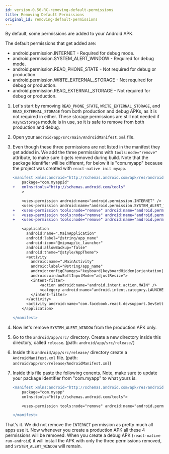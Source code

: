```yaml
---
id: version-0.56-RC-removing-default-permissions
title: Removing Default Permissions
original_id: removing-default-permissions
---
```


By default, some permissions are added to your Android APK.

The default permissions that get added are:

* android.permission.INTERNET - Required for debug mode.
* android.permission.SYSTEM_ALERT_WINDOW - Required for debug mode.
* android.permission.READ_PHONE_STATE - Not required for debug or production.
* android.permission.WRITE_EXTERNAL_STORAGE - Not required for debug or production.
* android.permission.READ_EXTERNAL_STORAGE - Not required for debug or production.

1. Let's start by removing `READ_PHONE_STATE`, `WRITE_EXTERNAL_STORAGE`, and `READ_EXTERNAL_STORAGE` from both production and debug APKs, as it is not required in either. These storage permissions are still not needed if `AsyncStorage` module is in use, so it is safe to remove from both production and debug.
2. Open your `android/app/src/main/AndroidManifest.xml` file.
3. Even though these three permissions are not listed in the manifest they get added in. We add the three permissions with `tools:node="remove"` attribute, to make sure it gets removed during build. Note that the package identifier will be different, for below it is "com.myapp" because the project was created with `react-native init myapp`.

   ```diff
   <manifest xmlns:android="http://schemas.android.com/apk/res/android"
       package="com.myappid"
   +   xmlns:tools="http://schemas.android.com/tools"
       >

       <uses-permission android:name="android.permission.INTERNET" />
       <uses-permission android:name="android.permission.SYSTEM_ALERT_WINDOW" />
   +   <uses-permission tools:node="remove" android:name="android.permission.READ_PHONE_STATE" />
   +   <uses-permission tools:node="remove" android:name="android.permission.WRITE_EXTERNAL_STORAGE" />
   +   <uses-permission tools:node="remove" android:name="android.permission.READ_EXTERNAL_STORAGE" />

       <application
         android:name=".MainApplication"
         android:label="@string/app_name"
         android:icon="@mipmap/ic_launcher"
         android:allowBackup="false"
         android:theme="@style/AppTheme">
         <activity
           android:name=".MainActivity"
           android:label="@string/app_name"
           android:configChanges="keyboard|keyboardHidden|orientation|screenSize"
           android:windowSoftInputMode="adjustResize">
           <intent-filter>
               <action android:name="android.intent.action.MAIN" />
               <category android:name="android.intent.category.LAUNCHER" />
           </intent-filter>
         </activity>
         <activity android:name="com.facebook.react.devsupport.DevSettingsActivity" />
       </application>

   </manifest>
   ```

4. Now let's remove `SYSTEM_ALERT_WINDOW` from the production APK only.
5. Go to the `android/app/src/` directory. Create a new directory inside this directory, called `release`. (path: `android/app/src/release/`)
6. Inside this `android/app/src/release/` directory create a `AndroidManifest.xml` file. (path: `android/app/src/release/AndroidManifest.xml`)
7. Inside this file paste the following conents. Note, make sure to update your package identifier from "com.myapp" to what yours is.

   ```diff
   <manifest xmlns:android="http://schemas.android.com/apk/res/android"
       package="com.myapp"
       xmlns:tools="http://schemas.android.com/tools">

       <uses-permission tools:node="remove" android:name="android.permission.SYSTEM_ALERT_WINDOW" />

   </manifest>
   ```

That's it. We did not remove the `INTERNET` permission as pretty much all apps use it. Now whenever you create a production APK all these 4 permissions will be removed. When you create a debug APK (`react-native run-android`) it will install the APK with only the three permissions removed, and `SYSTEM_ALERT_WINDOW` will remain.
